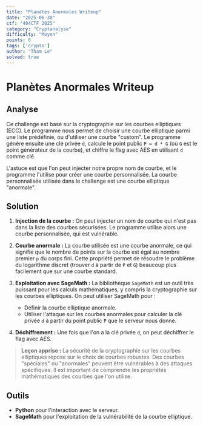 ```yaml
---
title: "Planètes Anormales Writeup"
date: "2025-06-30"
ctf: "404CTF 2025"
category: "Cryptanalyse"
difficulty: "Moyen"
points: 0
tags: ['crypto']
author: "Tham Le"
solved: true
---
```


# Planètes Anormales Writeup

## Analyse

Ce challenge est basé sur la cryptographie sur les courbes elliptiques (ECC). Le programme nous permet de choisir une courbe elliptique parmi une liste prédéfinie, ou d'utiliser une courbe "custom". Le programme génère ensuite une clé privée `d`, calcule le point public `P = d * G` (où `G` est le point générateur de la courbe), et chiffre le flag avec AES en utilisant `d` comme clé.

L'astuce est que l'on peut injecter notre propre nom de courbe, et le programme l'utilise pour créer une courbe personnalisée. La courbe personnalisée utilisée dans le challenge est une courbe elliptique "anormale".

## Solution

1.  **Injection de la courbe :** On peut injecter un nom de courbe qui n'est pas dans la liste des courbes sécurisées. Le programme utilise alors une courbe personnalisée, qui est vulnérable.

2.  **Courbe anormale :** La courbe utilisée est une courbe anormale, ce qui signifie que le nombre de points sur la courbe est égal au nombre premier `p` du corps fini. Cette propriété permet de résoudre le problème du logarithme discret (trouver `d` à partir de `P` et `G`) beaucoup plus facilement que sur une courbe standard.

3.  **Exploitation avec SageMath :** La bibliothèque `SageMath` est un outil très puissant pour les calculs mathématiques, y compris la cryptographie sur les courbes elliptiques. On peut utiliser SageMath pour :
    *   Définir la courbe elliptique anormale.
    *   Utiliser l'attaque sur les courbes anormales pour calculer la clé privée `d` à partir du point public `P` que le serveur nous donne.

4.  **Déchiffrement :** Une fois que l'on a la clé privée `d`, on peut déchiffrer le flag avec AES.

> **Leçon apprise :** La sécurité de la cryptographie sur les courbes elliptiques repose sur le choix de courbes robustes. Des courbes "spéciales" ou "anormales" peuvent être vulnérables à des attaques spécifiques. Il est important de comprendre les propriétés mathématiques des courbes que l'on utilise.

## Outils

-   **Python** pour l'interaction avec le serveur.
-   **SageMath** pour l'exploitation de la vulnérabilité de la courbe elliptique.
